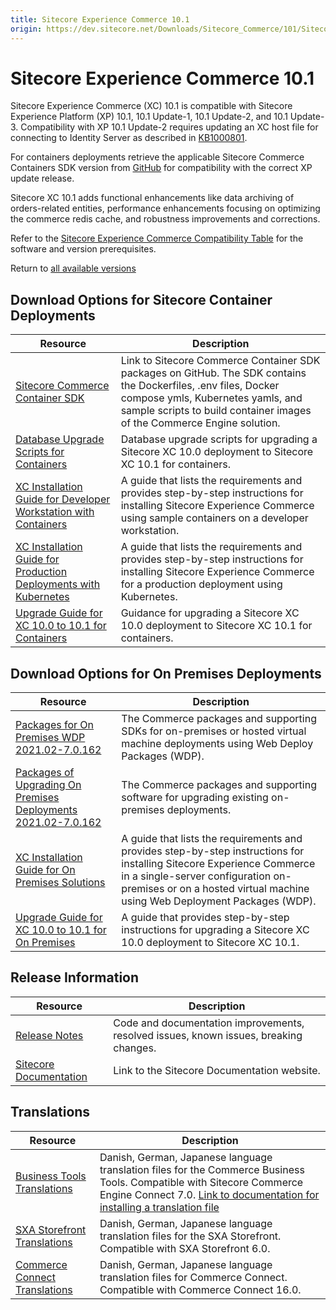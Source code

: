 ```yaml
---
title: Sitecore Experience Commerce 10.1
origin: https://dev.sitecore.net/Downloads/Sitecore_Commerce/101/Sitecore_Experience_Commerce_101.aspx
---
```


# Sitecore Experience Commerce 10.1

Sitecore Experience Commerce (XC) 10.1 is compatible with Sitecore Experience Platform (XP) 10.1, 10.1 Update-1, 10.1 Update-2, and 10.1 Update-3. Compatibility with XP 10.1 Update-2 requires updating an XC host file for connecting to Identity Server as described in [KB1000801](https://support.sitecore.com/kb?id=kb_article_view&sysparm_article=KB1000801).

For containers deployments retrieve the applicable Sitecore Commerce Containers SDK version from [GitHub](https://github.com/Sitecore/container-deployment/releases) for compatibility with the correct XP update release. 

Sitecore XC 10.1 adds functional enhancements like data archiving of orders-related entities, performance enhancements focusing on optimizing the commerce redis cache, and robustness improvements and corrections. 

Refer to the [Sitecore Experience Commerce Compatibility Table](https://kb.sitecore.net/articles/804595) for the software and version prerequisites. 

Return to [all available versions](/Downloads/Sitecore_Commerce)

## Download Options for Sitecore Container Deployments

 | Resource | Description |
 | --- | --- |
 | [Sitecore Commerce Container SDK](https://github.com/Sitecore/container-deployment/releases) | Link to Sitecore Commerce Container SDK packages on GitHub. The SDK contains the Dockerfiles, .env files, Docker compose ymls, Kubernetes yamls, and sample scripts to build container images of the Commerce Engine solution. |
 | [Database Upgrade Scripts for Containers](https://sitecoredev.azureedge.net/~/media/B21BE458B7C54A4392A42B8B98553A39.ashx?date=20210225T171049) | Database upgrade scripts for upgrading a Sitecore XC 10.0 deployment to Sitecore XC 10.1 for containers. |
 | [XC Installation Guide for Developer Workstation with Containers](https://sitecoredev.azureedge.net/~/media/FEAAF91D41184A258EB023F8537E9AB4.ashx?date=20220404T202921) | A guide that lists the requirements and provides step-by-step instructions for installing Sitecore Experience Commerce using sample containers on a developer workstation. |
 | [XC Installation Guide for Production Deployments with Kubernetes](https://sitecoredev.azureedge.net/~/media/87FE6B65B01748BE923300FF2D894D4E.ashx?date=20220524T204715) | A guide that lists the requirements and provides step-by-step instructions for installing Sitecore Experience Commerce for a production deployment using Kubernetes. |
 | [Upgrade Guide for XC 10.0 to 10.1 for Containers](https://sitecoredev.azureedge.net/~/media/2C3BEE44A0DF49ADA061335810779688.ashx?date=20210302T163806) | Guidance for upgrading a Sitecore XC 10.0 deployment to Sitecore XC 10.1 for containers. |

## Download Options for On Premises Deployments

 | Resource | Description |
 | --- | --- |
 | [Packages for On Premises WDP 2021.02-7.0.162](https://sitecoredev.azureedge.net/~/media/CE6D70F5835049369C7A2590B178AD8B.ashx?date=20210224T031858) | The Commerce packages and supporting SDKs for on-premises or hosted virtual machine deployments using Web Deploy Packages (WDP). |
 | [Packages of Upgrading On Premises Deployments 2021.02-7.0.162](https://sitecoredev.azureedge.net/~/media/2E809B5542554F27A6222A1EB3A0E615.ashx?date=20210224T042240) | The Commerce packages and supporting software for upgrading existing on-premises deployments. |
 | [XC Installation Guide for On Premises Solutions](https://sitecoredev.azureedge.net/~/media/1F5E55D664B14C47AC506C34E67B3C98.ashx?date=20210225T162554) | A guide that lists the requirements and provides step-by-step instructions for installing Sitecore Experience Commerce in a single-server configuration on-premises or on a hosted virtual machine using Web Deployment Packages (WDP). |
 | [Upgrade Guide for XC 10.0 to 10.1 for On Premises](https://sitecoredev.azureedge.net/~/media/C773CA0935A646D796C2D3F30D026372.ashx?date=20210225T162824) | A guide that provides step-by-step instructions for upgrading a Sitecore XC 10.0 deployment to Sitecore XC 10.1. |

## Release Information

 | Resource | Description |
 | --- | --- |
 | [Release Notes](https://sitecoredev.azureedge.net/~/media/38E73628ABFF4A17AD9927EDDF3C6DA4.ashx?date=20211022T163010) | Code and documentation improvements, resolved issues, known issues, breaking changes. |
 | [Sitecore Documentation](https://doc.sitecore.com/) | Link to the Sitecore Documentation website. |

## Translations

 | Resource | Description |
 | --- | --- |
 | [Business Tools Translations](https://sitecoredev.azureedge.net/~/media/4FF5A6FA5AA3458880E86786DD8E729D.ashx?date=20210223T153019) | Danish, German, Japanese language translation files for the Commerce Business Tools. Compatible with Sitecore Commerce Engine Connect 7.0. [Link to documentation for installing a translation file](https://doc.sitecore.com/developers/101/sitecore-experience-commerce/en/install-a-translation-file-for-the-xc-business-tools.html) |
 | [SXA Storefront Translations](https://sitecoredev.azureedge.net/~/media/A99454791A2E471DBE542E25820E6DA2.ashx?date=20210223T153041) | Danish, German, Japanese language translation files for the SXA Storefront. Compatible with SXA Storefront 6.0. |
 | [Commerce Connect Translations](https://sitecoredev.azureedge.net/~/media/A44AE1F0661F43A5A990E04C7A120454.ashx?date=20210223T153028) | Danish, German, Japanese language translation files for Commerce Connect. Compatible with Commerce Connect 16.0. |